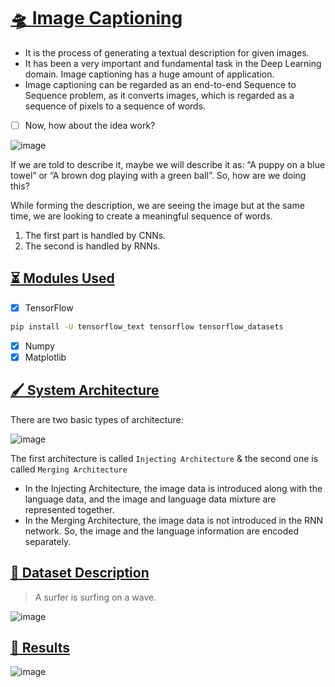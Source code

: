 # <u> :flying_saucer: Image Captioning </u>
<ul>
  <li> It is the process of generating a textual description for given images. </li>
  <li> It has been a very important and fundamental task in the Deep Learning domain. Image captioning has a huge amount of application. </li>
  <li> Image captioning can be regarded as an end-to-end Sequence to Sequence problem, as it converts images, which is regarded as a sequence of pixels to a sequence of words. </li>
</ul>

- [ ] Now, how about the idea work?

![image](https://user-images.githubusercontent.com/92979885/203905645-458d4281-ed0b-4499-880d-329389397065.png)

<p> If we are told to describe it, maybe we will describe it as: “A puppy on a blue towel” or “A brown dog playing with a green ball”. 
So, how are we doing this? </p> 
<p> While forming the description, we are seeing the image but at the same time, we are looking to create a meaningful sequence of words. </p>
<ol>
  <li> The first part is handled by CNNs. </li>
  <li> The second is handled by RNNs. </li>
 </ol>

## <u> :hourglass_flowing_sand: Modules Used </u>
- [x] TensorFlow
```bash
pip install -U tensorflow_text tensorflow tensorflow_datasets
```
- [x] Numpy
- [x] Matplotlib 

## <u> :paintbrush: System Architecture </u>
<p> There are two basic types of architecture: </p>

![image](https://user-images.githubusercontent.com/92979885/203908470-f073a315-237f-4e87-94e2-25ce783fc09b.png)

The first architecture is called ```Injecting Architecture``` & the second one is called ```Merging Architecture```
<ul>
  <li> In the Injecting Architecture, the image data is introduced along with the language data, and the image and language data mixture are represented together.</li>
  <li> In the Merging Architecture, the image data is not introduced in the RNN network. So, the image and the language information are encoded separately.</li>
</ul>

## <u> :open_file_folder: Dataset Description </u>

> A surfer is surfing on a wave.

![image](https://user-images.githubusercontent.com/92979885/203908889-4edfa687-7e08-410a-9b23-a970d0ac474c.png)

## <u> :dart: Results </u>

![image](https://user-images.githubusercontent.com/92979885/203909290-4ee1c202-99d5-4468-8bf8-387132b1b0b9.png)
